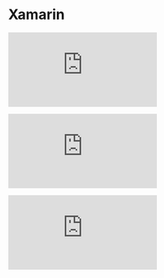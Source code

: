 # Xamarin


![Alt text](http://dev-dev.pl/chmura/public/index.php/apps/files_sharing/ajax/publicpreview.php?x=1920&y=445&a=true&file=xamarin_app1.png&t=DzyDQHUjlw3qxdt&scalingup=0)

![Alt text](http://dev-dev.pl/chmura/public/index.php/apps/files_sharing/ajax/publicpreview.php?x=1920&y=445&a=true&file=X.PNG&t=yADlgnk2rJBCRkz&scalingup=0)


![Alt text](http://dev-dev.pl/chmura/public/index.php/apps/files_sharing/ajax/publicpreview.php?x=1920&y=445&a=true&file=X1.PNG&t=VOVGJR3oEYblpbk&scalingup=0)
